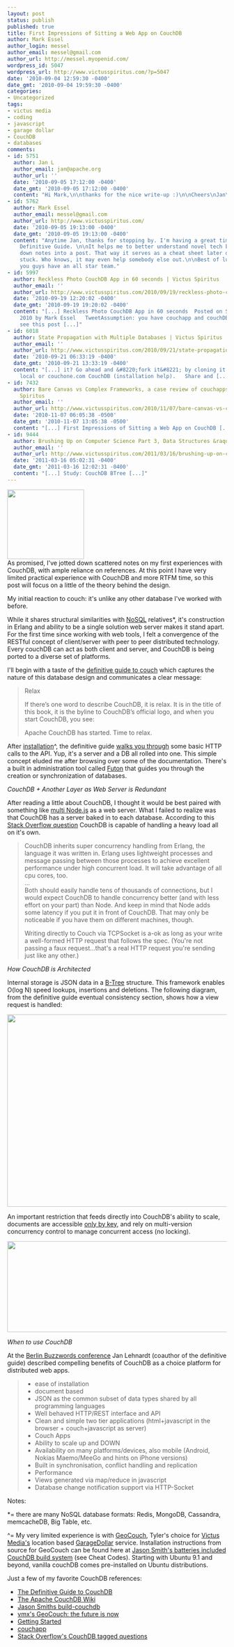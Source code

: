 ```yaml
---
layout: post
status: publish
published: true
title: First Impressions of Sitting a Web App on CouchDB
author: Mark Essel
author_login: messel
author_email: messel@gmail.com
author_url: http://messel.myopenid.com/
wordpress_id: 5047
wordpress_url: http://www.victusspiritus.com/?p=5047
date: '2010-09-04 12:59:30 -0400'
date_gmt: '2010-09-04 19:59:30 -0400'
categories:
- Uncategorized
tags:
- victus media
- coding
- javascript
- garage dollar
- CouchDB
- databases
comments:
- id: 5751
  author: Jan L
  author_email: jan@apache.org
  author_url: ''
  date: '2010-09-05 17:12:00 -0400'
  date_gmt: '2010-09-05 17:12:00 -0400'
  content: "Hi Mark,\n\nthanks for the nice write-up :)\n\nCheers\nJan\n-- \n"
- id: 5762
  author: Mark Essel
  author_email: messel@gmail.com
  author_url: http://www.victusspiritus.com/
  date: '2010-09-05 19:13:00 -0400'
  date_gmt: '2010-09-05 19:13:00 -0400'
  content: "Anytime Jan, thanks for stopping by. I'm having a great time with the
    Definitive Guide. \n\nIt helps me to better understand novel tech by scribbling
    down notes into a post. That way it serves as a cheat sheet later on when I get
    stuck. Who knows, it may even help somebody else out.\n\nBest of luck with couchio,
    you guys have an all star team."
- id: 5997
  author: Reckless Photo CouchDB App in 60 seconds | Victus Spiritus
  author_email: ''
  author_url: http://www.victusspiritus.com/2010/09/19/reckless-photo-couchdb-app-in-60-seconds/
  date: '2010-09-19 12:20:02 -0400'
  date_gmt: '2010-09-19 19:20:02 -0400'
  content: "[...] Reckless Photo CouchDB App in 60 seconds  Posted on September 19,
    2010 by Mark Essel   TweetAssumption: you have couchapp and couchDB installed,
    see this post [...]"
- id: 6018
  author: State Propagation with Multiple Databases | Victus Spiritus
  author_email: ''
  author_url: http://www.victusspiritus.com/2010/09/21/state-propagation-with-multiple-databases/
  date: '2010-09-21 06:33:19 -0400'
  date_gmt: '2010-09-21 13:33:19 -0400'
  content: "[...] it? Go ahead and &#8220;fork it&#8221; by cloning it to your own
    local or couchone.com CouchDB (installation help).   Share and [...]"
- id: 7432
  author: Bare Canvas vs Complex Frameworks, a case review of couchapps &raquo; Victus
    Spiritus
  author_email: ''
  author_url: http://www.victusspiritus.com/2010/11/07/bare-canvas-vs-complex-frameworks-a-case-review-of-couchapps/
  date: '2010-11-07 06:05:38 -0500'
  date_gmt: '2010-11-07 13:05:38 -0500'
  content: "[...] First Impressions of Sitting a Web App on CouchDB [...]"
- id: 9444
  author: Brushing Up on Computer Science Part 3, Data Structures &raquo; Victus Spiritus
  author_email: ''
  author_url: http://www.victusspiritus.com/2011/03/16/brushing-up-on-computer-science-part-3-data-structures/
  date: '2011-03-16 05:02:31 -0400'
  date_gmt: '2011-03-16 12:02:31 -0400'
  content: "[...] Study: CouchDB BTree [...]"
---
```

<p><a href="http://couchdb.apache.org/"><img class="aligncenter size-full wp-image-4996" title="relax" src="http://www.victusspiritus.com/wp-content/uploads/2010/08/relax.gif" alt="" width="176" height="160" /></a><br />
As promised, I've jotted down scattered notes on my first experiences with CouchDB, with ample reliance on references. At this point I have very limited practical experience with CouchDB and more RTFM time, so this post will focus on a little of the theory behind the design.</p>
<p>My initial reaction to couch: it's unlike any other database I've worked with before.</p>
<p>While it shares structural similarities with <a href="http://en.wikipedia.org/wiki/NoSQL">NoSQL</a> relatives*, it's construction in Erlang and ability to be a single solution web server makes it stand apart. For the first time since working with web tools, I felt a convergence of the RESTful concept of client/server with peer to peer distributed technology. Every couchDB can act as both client and server, and CouchDB is being ported to a diverse set of platforms.</p>
<p>I'll begin with a taste of the <a href="http://guide.couchdb.org/editions/1/en/why.html">definitive guide to couch</a> which captures the nature of this database design and communicates a clear message:</p>
<blockquote><p>Relax</p>
<p>If there’s one word to describe CouchDB, it is relax. It is in the title of this book, it is the byline to CouchDB’s official logo, and when you start CouchDB, you see:</p>
<p>Apache CouchDB has started. Time to relax.</p></blockquote>
<p>After <a href="http://guide.couchdb.org/editions/1/en/source.html">installation</a>^, the definitive guide <a href="http://guide.couchdb.org/editions/1/en/tour.html">walks you through</a> some basic HTTP calls to the API. Yup, it's a server and a DB all rolled into one. This simple concept eluded me after browsing over some of the documentation. There's a built in administration tool called <a href="http://answers.oreilly.com/topic/1395-introduction-to-couchdbs-futon-administration-interface/">Futon</a> that guides you through the creation or synchronization of databases.</p>
<p><em>CouchDB + Another Layer as Web Server is Redundant</em></p>
<p>After reading a little about CouchDB, I thought it would be best paired with something like <a href="http://www.sitepen.com/blog/2010/07/14/multi-node-concurrent-nodejs-http-server/">multi Node.js</a> as a web server. What I failed to realize was that CouchDB has a server baked in to each database. According to this <a href="http://stackoverflow.com/questions/3618052/should-i-connect-directly-to-couchdbs-socket-and-pass-http-requests-or-use-node">Stack Overflow question</a> CouchDB is capable of handling a heavy load all on it's own.</p>
<blockquote><p>CouchDB inherits super concurrency handling from Erlang, the language it was written in. Erlang uses lightweight processes and message passing between those processes to achieve excellent performance under high concurrent load. It will take advantage of all cpu cores, too.<br />
...<br />
Both should easily handle tens of thousands of connections, but I would expect CouchDB to handle concurrency better (and with less effort on your part) than Node. And keep in mind that Node adds some latency if you put it in front of CouchDB. That may only be noticeable if you have them on different machines, though.</p>
<p>Writing directly to Couch via TCPSocket is a-ok as long as your write a well-formed HTTP request that follows the spec. (You're not passing a faux request...that's a real HTTP request you're sending just like any other.)</p></blockquote>
<p><em>How CouchDB is Architected</em></p>
<p>Internal storage is JSON data in a <a href="http://guide.couchdb.org/editions/1/en/btree.html">B-Tree</a> structure. This framework enables O(log N) speed lookups, insertions and deletions. The following diagram, from the definitive guide eventual consistency section, shows how a view request is handled:</p>
<p><a href="http://guide.couchdb.org/editions/1/en/consistency.html#key"><img class="aligncenter size-full wp-image-5072" title="GetRequest" src="http://www.victusspiritus.com/wp-content/uploads/2010/09/GetRequest.png" alt="" width="578" height="442" /></a></p>
<p>An important restriction that feeds directly into CouchDB's ability to scale, documents are accessible <a href="http://guide.couchdb.org/editions/1/en/consistency.html#key">only by key</a>, and rely on multi-version concurrency control to manage concurrent access (no locking).</p>
<p style="text-align: center;"><a href="http://guide.couchdb.org/editions/1/en/consistency.html#key"><img class="aligncenter size-full wp-image-5073" title="NoLocking" src="http://www.victusspiritus.com/wp-content/uploads/2010/09/NoLocking.png" alt="" width="636" height="209" /></a></p>
<p><em>When to use CouchDB</em></p>
<p>At the <a href="http://www.infoq.com/news/2010/06/couchdb">Berlin Buzzwords conference</a> Jan Lehnardt (coauthor of the definitive guide) described compelling benefits of CouchDB as a choice platform for distributed web apps.</p>
<blockquote>
<ul>
<li>ease of installation</li>
<li>document based</li>
<li>JSON as the common subset of data types shared by all programming languages</li>
<li>Well behaved HTTP/REST interface and API</li>
<li>Clean and simple two tier applications (html+javascript in the browser + couch+javascript as server)</li>
<li>Couch Apps</li>
<li>Ability to scale up and DOWN</li>
<li>Availability on many platforms/devices, also mobile (Android, Nokias Maemo/MeeGo and hints on iPhone versions)</li>
<li>Built in synchronisation, conflict handling and replication</li>
<li>Performance</li>
<li>Views generated via map/reduce in javascript</li>
<li>Database change notification support via HTTP-Socket</li>
</ul>
</blockquote>
<p>Notes:</p>
<p>*= there are many NoSQL database formats: Redis,  MongoDB, Cassandra, memcacheDB, Big Table, etc.</p>
<p>^= My very limited experience is with <a href="http://vmx.cx/cgi-bin/blog/index.cgi/geocouch-geospatial-queries-with-couchdb:2008-10-26:en,CouchDB,Python,geo">GeoCouch</a>, Tyler's choice for <a href="http://victusmedia.com">Victus Media's</a> location based <a href="http://garagedollar.com">GarageDollar</a> service. Installation instructions from source for GeoCouch can be found here at <a href="http://github.com/jhs/build-couchdb">Jason Smith's batteries included CouchDB build system</a> (see Cheat Codes). Starting with Ubuntu 9.1 and beyond, vanilla couchDB comes pre-installed on Ubuntu distributions.</p>
<p>Just a few of my favorite CouchDB references:</p>
<ul>
<li><a href="http://guide.couchdb.org/editions/1/en/index.html">The Definitive Guide to CouchDB</a></li>
<li><a href="http://wiki.apache.org/couchdb/">The Apache CouchDB Wiki</a></li>
<li><a href="http://github.com/jhs/build-couchdb">Jason Smiths build-couchdb</a></li>
<li><a href="http://vmx.cx/cgi-bin/blog/index.cgi/geocouch-the-future-is-now:2010-05-03:en,CouchDB,Python,Erlang,geo">vmx's GeoCouch: the future is now</a></li>
<li><a href="http://www.couchapp.org/page/getting-started">Getting Started</a></li>
<li><a href="http://wiki.github.com/couchapp/couchapp/">couchapp</a></li>
<li><a href="http://stackoverflow.com/questions/tagged/couchdb">Stack Overflow's CouchDB tagged questions</a></li>
</ul>
